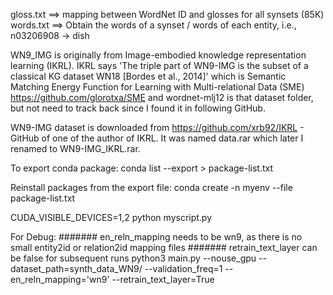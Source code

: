gloss.txt ==> mapping between WordNet ID and glosses for all synsets (85K)
words.txt ==> Obtain the words of a synset / words of each entity, i.e., n03206908 -> dish


WN9_IMG is originally from Image-embodied knowledge representation learning (IKRL).
IKRL says 'The triple part of WN9-IMG is the subset of a classical
KG dataset WN18 [Bordes et al., 2014]' which is Semantic Matching Energy Function for Learning with Multi-relational Data (SME) https://github.com/glorotxa/SME and wordnet-mlj12 is that dataset folder, but not need to track back since I found it in following GitHub.

WN9-IMG dataset is downloaded from
https://github.com/xrb92/IKRL - GitHub of one of the author of IKRL. It was named data.rar which later I renamed to WN9-IMG_IKRL.rar.



To export conda package:
conda list --export > package-list.txt

Reinstall packages from the export file:
conda create -n myenv --file package-list.txt


CUDA_VISIBLE_DEVICES=1,2 python myscript.py


For Debug:
####### en_reln_mapping needs to be wn9, as there is no small entity2id or relation2id mapping files
####### retrain_text_layer can be false for subsequent runs
python3 main.py --nouse_gpu --dataset_path=synth_data_WN9/ --validation_freq=1 --en_reln_mapping='wn9' --retrain_text_layer=True